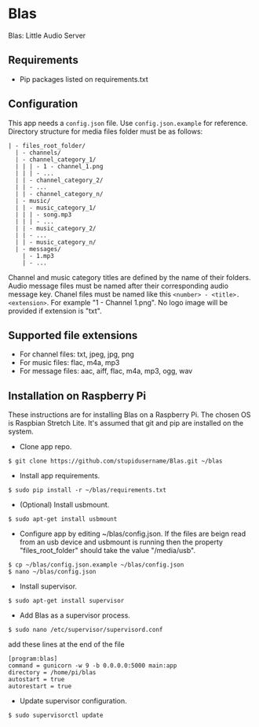 Blas
====

Blas: Little Audio Server

Requirements
------------

* Pip packages listed on requirements.txt

Configuration
-------------

This app needs a `config.json` file. Use `config.json.example` for reference. Directory structure for media files folder must be as follows:
```
| - files_root_folder/
  | - channels/
  | - channel_category_1/
  | | | - 1 - channel_1.png
  | | | - ...
  | | - channel_category_2/
  | | - ...
  | | - channel_category_n/
  | - music/
  | | - music_category_1/
  | | | - song.mp3
  | | | - ...
  | | - music_category_2/
  | | - ...
  | | - music_category_n/
  | - messages/
    | - 1.mp3
    | - ...
```
Channel and music category titles are defined by the name of their folders. Audio message files must be named after their corresponding audio message key.
Chanel files must be named like this ```<number> - <title>.<extension>```. For example "1 - Channel 1.png". No logo image will be provided if extension is "txt".

Supported file extensions
-------------------------

* For channel files: txt, jpeg, jpg, png
* For music files: flac, m4a, mp3
* For message files: aac, aiff, flac, m4a, mp3, ogg, wav

Installation on Raspberry Pi
----------------------------

These instructions are for installing Blas on a Raspberry Pi.
The chosen OS is Raspbian Stretch Lite. It's assumed that git and pip are installed on the system.

* Clone app repo.
```
$ git clone https://github.com/stupidusername/Blas.git ~/blas
```
* Install app requirements.
```
$ sudo pip install -r ~/blas/requirements.txt
```
* (Optional) Install usbmount.
```
$ sudo apt-get install usbmount
```
* Configure app by editing ~/blas/config.json.
If the files are beign read from an usb device and usbmount is running then the property "files_root_folder" should take the value "/media/usb".
```
$ cp ~/blas/config.json.example ~/blas/config.json
$ nano ~/blas/config.json
```
* Install supervisor.
```
$ sudo apt-get install supervisor
```
* Add Blas as a supervisor process.
```
$ sudo nano /etc/supervisor/supervisord.conf
```
add these lines at the end of the file
```
[program:blas]                                                                  
command = gunicorn -w 9 -b 0.0.0.0:5000 main:app
directory = /home/pi/blas
autostart = true
autorestart = true
```
* Update supervisor configuration.
```
$ sudo supervisorctl update
```
